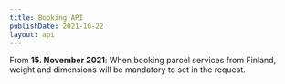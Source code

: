 ```yaml
---
title: Booking API
publishDate: 2021-10-22
layout: api
---
```


From **15. November 2021**: When booking parcel services from Finland, weight and dimensions will be mandatory to set in the request.
